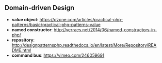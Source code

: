 Domain-driven Design
--------------------

- **value object**: https://dzone.com/articles/practical-php-patterns/basic/practical-php-patterns-value
- **named constructor**: http://verraes.net/2014/06/named-constructors-in-php/
- **repository**: http://designpatternsphp.readthedocs.io/en/latest/More/Repository/README.html
- **command bus**: https://vimeo.com/246059691
